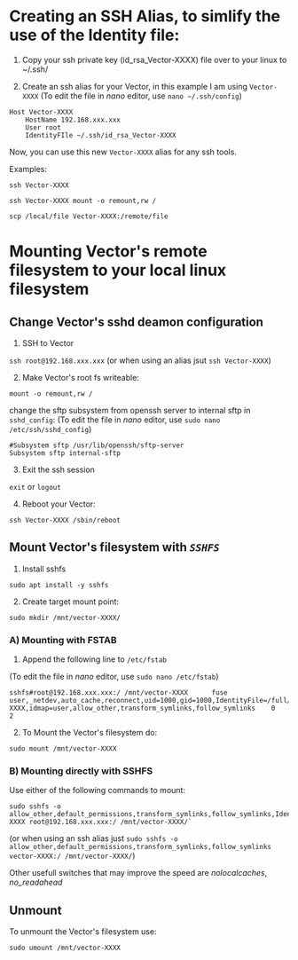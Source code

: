 

# Creating an SSH Alias, to simlify the use of the Identity file:

1. Copy your ssh private key (id_rsa_Vector-XXXX) file over to your linux to ~/.ssh/

2. Create an ssh alias for your Vector, in this example I am using `Vector-XXXX`
(To edit the file in *nano* editor, use `nano ~/.ssh/config`)

```
Host Vector-XXXX
    HostName 192.168.xxx.xxx
    User root
    IdentityFIle ~/.ssh/id_rsa_Vector-XXXX
```

Now, you can use this new `Vector-XXXX` alias for any ssh tools.

Examples:

`ssh Vector-XXXX`

`ssh Vector-XXXX mount -o remount,rw /`

`scp /local/file Vector-XXXX:/remote/file`


# Mounting Vector's remote filesystem to your local linux filesystem


## Change Vector's sshd deamon configuration

1. SSH to Vector

`ssh root@192.168.xxx.xxx` (or when using an alias jsut `ssh Vector-XXXX`)

2. Make Vector's root fs writeable:

`mount -o remount,rw /`

change the sftp subsystem from openssh server to internal sftp in `sshd_config`:
(To edit the file in *nano* editor, use `sudo nano /etc/ssh/sshd_config`)

```
#Subsystem sftp /usr/lib/openssh/sftp-server
Subsystem sftp internal-sftp
```

3. Exit the ssh session

`exit` or `logout`

4. Reboot your Vector:

`ssh Vector-XXXX /sbin/reboot`


## Mount Vector's filesystem with *`SSHFS`*

1. Install sshfs

`sudo apt install -y sshfs`

2. Create target mount point:

`sudo mkdir /mnt/vector-XXXX/`


### A) Mounting with FSTAB 

1. Append the following line to `/etc/fstab`

(To edit the file in *nano* editor, use `sudo nano /etc/fstab`)

```
sshfs#root@192.168.xxx.xxx:/ /mnt/vector-XXXX      fuse    user,_netdev,auto_cache,reconnect,uid=1000,gid=1000,IdentityFile=/full/path/to/.ssh/id_rsa_Vector-XXXX,idmap=user,allow_other,transform_symlinks,follow_symlinks    0       2
```

2) To Mount the Vector's filesystem do:

`sudo mount /mnt/vector-XXXX`


### B) Mounting directly with SSHFS

Use either of the following commands to mount:

```
sudo sshfs -o allow_other,default_permissions,transform_symlinks,follow_symlinks,IdentityFile=/full/path/to/.ssh/id_rsa_Vector-XXXX root@192.168.xxx.xxx:/ /mnt/vector-XXXX/`
```
(or when using an ssh alias just `sudo sshfs -o allow_other,default_permissions,transform_symlinks,follow_symlinks vector-XXXX:/ /mnt/vector-XXXX/`)


Other usefull switches that may improve the speed are *nolocalcaches*, *no_readahead*


## Unmount

To unmount the Vector's filesystem use:

`sudo umount /mnt/vector-XXXX`


